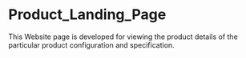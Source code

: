 # Product_Landing_Page
This Website page is developed for viewing the product details of the particular product configuration and specification.
